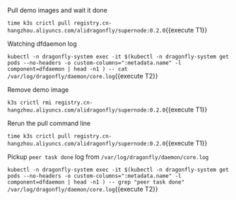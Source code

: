 
Pull demo images and wait it done

`time k3s crictl pull registry.cn-hangzhou.aliyuncs.com/alidragonfly/supernode:0.2.0`{{execute T1}}

Watching dfdaemon log

`kubectl -n dragonfly-system exec -it $(kubectl -n dragonfly-system get pods --no-headers -o custom-columns=":metadata.name" -l component=dfdaemon | head -n1 ) -- cat /var/log/dragonfly/daemon/core.log`{{execute T2}}

Remove demo image

`k3s crictl rmi registry.cn-hangzhou.aliyuncs.com/alidragonfly/supernode:0.2.0`{{execute T1}}

Rerun the pull command line

`time k3s crictl pull registry.cn-hangzhou.aliyuncs.com/alidragonfly/supernode:0.2.0`{{execute T1}}

Pickup `peer task done` log from `/var/log/dragonfly/daemon/core.log`

`kubectl -n dragonfly-system exec -it $(kubectl -n dragonfly-system get pods --no-headers -o custom-columns=":metadata.name" -l component=dfdaemon | head -n1 ) -- grep "peer task done" /var/log/dragonfly/daemon/core.log`{{execute T2}}
